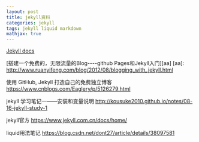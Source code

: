 ```yaml
---
layout: post
title: jekyll资料
categories: jekyll
tags: jekyll liquid markdown
mathjax: true
---
```



[Jekyll docs][jekyll]

[jekyll]:      http://jekyllrb.com


[搭建一个免费的，无限流量的Blog----github Pages和Jekyll入门][aa]
[aa]: http://www.ruanyifeng.com/blog/2012/08/blogging_with_jekyll.html



使用 GitHub, Jekyll 打造自己的免费独立博客
https://www.cnblogs.com/Eaglery/p/5126279.html

jekyll 学习笔记一——安装和变量说明
http://kousuke2010.github.io/notes/08-16-jekyll-study-1

jekyll官方
https://www.jekyll.com.cn/docs/home/

liquid用法笔记
https://blog.csdn.net/dont27/article/details/38097581
